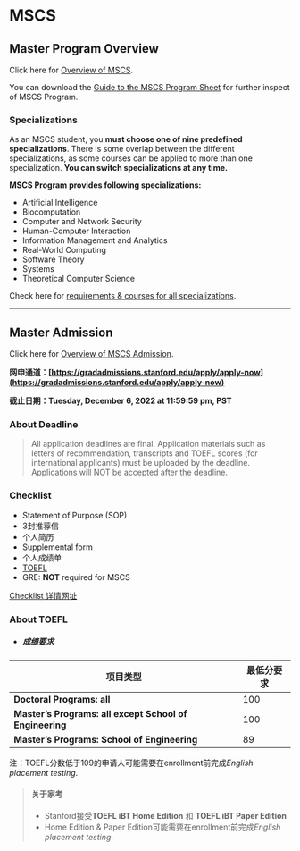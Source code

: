 # MSCS
## Master Program Overview
Click here for [Overview of MSCS](https://cs.stanford.edu/academics/masters).

You can download the <a href="psguide2223.pdf" target="_blank">Guide to the MSCS Program Sheet</a> for further inspect of MSCS Program.

### Specializations
As an MSCS student, you **must choose one of nine predefined specializations**. There is some overlap between the different specializations, as some courses can be applied to more than one specialization.
**You can switch specializations at any time.**

**MSCS Program provides following specializations:**
- Artificial Intelligence
- Biocomputation
- Computer and Network Security
- Human-Computer Interaction
- Information Management and Analytics
- Real-World Computing
- Software Theory
- Systems
- Theoretical Computer Science

Check here for [requirements & courses for all specializations](https://cs.stanford.edu/academics/masters/choosing-specialization).


---

## Master Admission
Click here for [Overview of MSCS Admission](https://cs.stanford.edu/academics/masters).

**网申通道：[https://gradadmissions.stanford.edu/apply/apply-now](https://gradadmissions.stanford.edu/apply/apply-now)**

**截止日期：Tuesday, December 6, 2022 at 11:59:59 pm, PST**

### About Deadline
> All application deadlines are final. Application materials such as letters of recommendation, transcripts and TOEFL scores (for international applicants) must be uploaded by the deadline. Applications will NOT be accepted after the deadline.

### Checklist

- Statement of Purpose (SOP)
- 3封推荐信
- 个人简历
- Supplemental form
- 个人成绩单
- [TOEFL](####TOEFL)
- GRE: **NOT** required for MSCS

[Checklist 详情网址](https://cs.stanford.edu/admissions/masters/application-checklist)



### About TOEFL
- ##### 成绩要求

|  项目类型  | 最低分要求  |
|  ---  | ---  |
|  **Doctoral Programs: all**  | 100 |
| **Master’s Programs: all except School of Engineering**  | 100 |
|  **Master’s Programs: School of Engineering** | 89 |

注：TOEFL分数低于109的申请人可能需要在enrollment前完成*English placement testing*.

> #### 关于家考
> - Stanford接受**TOEFL iBT Home Edition** 和 **TOEFL iBT Paper Edition**
> - Home Edition & Paper Edition可能需要在enrollment前完成*English placement testing*.
